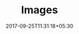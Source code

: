 ---
title: "Images"
date: 2017-09-25T11:31:18+05:30
layout: images
property: "Casa Colvale"
url: /details/images/casa-colvale/
slug: "casa-colvale/"


mainmenu:
 details: true
 images: true

---